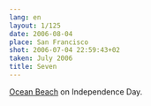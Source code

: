 ```yaml
---
lang: en
layout: 1/125
date: 2006-08-04
place: San Francisco
shot: 2006-07-04 22:59:43+02
taken: July 2006
title: Seven
---
```


[Ocean Beach](http://en.wikipedia.org/wiki/Ocean_Beach%2C_San_Francisco%2C_California) on Independence Day.
